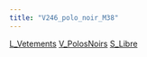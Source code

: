 ```yaml
---
title: "V246_polo_noir_M38"
---
```


[L_Vetements](notes/equipements/L_Vetements.md) [V_PolosNoirs](notes/equipements/vetements/V_PolosNoirs.md) [S_Libre](notes/statut/S_Libre.md)